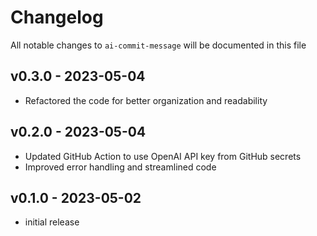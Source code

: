 # Changelog

All notable changes to `ai-commit-message` will be documented in this file

## v0.3.0 - 2023-05-04

- Refactored the code for better organization and readability

## v0.2.0 - 2023-05-04

- Updated GitHub Action to use OpenAI API key from GitHub secrets
- Improved error handling and streamlined code

## v0.1.0 - 2023-05-02

- initial release
